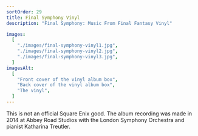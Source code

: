 ```yaml
---
sortOrder: 29
title: Final Symphony Vinyl
description: "Final Symphony: Music From Final Fantasy Vinyl"

images:
  [
    "./images/final-symphony-vinyl1.jpg",
    "./images/final-symphony-vinyl2.jpg",
    "./images/final-symphony-vinyl3.jpg",
  ]
imagesAlt:
  [
    "Front cover of the vinyl album box",
    "Back cover of the vinyl album box",
    "The vinyl",
  ]
---
```


This is not an official Square Enix good. The album recording was made in 2014 at Abbey Road Studios with the London Symphony Orchestra and pianist Katharina Treutler.
